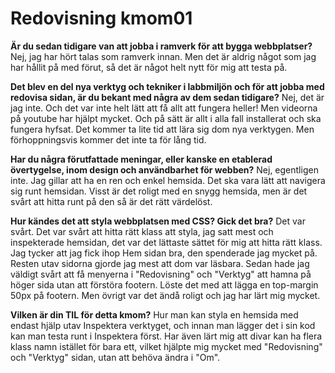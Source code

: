 ---
---
Redovisning kmom01
=========================

<p><b>Är du sedan tidigare van att jobba i ramverk för att bygga webbplatser?</b>
Nej, jag har hört talas som ramverk innan. Men det är aldrig något som jag har hållit på med förut, så det är något
helt nytt för mig att testa på.</p>
<p><b>Det blev en del nya verktyg och tekniker i labbmiljön och för att jobba med redovisa sidan, är du bekant med några av dem sedan tidigare?</b>
Nej, det är jag inte. Och det var inte helt lätt att få allt att fungera heller! Men videorna på youtube har hjälpt mycket. Och på
sätt är allt i alla fall installerat och ska fungera hyfsat. Det kommer ta lite tid att lära sig dom nya verktygen. Men förhoppningsvis
kommer det inte ta för lång tid.</p>
<p><b>Har du några förutfattade meningar, eller kanske en etablerad övertygelse, inom design och användbarhet för webben?</b>
Nej, egentligen inte. Jag gillar att ha en ren och enkel hemsida. Det ska vara lätt att navigera sig runt hemsidan. Visst är det roligt
med en snygg hemsida, men är det svårt att hitta runt på den så är det rätt värdelöst. </p>
<p><b>Hur kändes det att styla webbplatsen med CSS? Gick det bra?</b>
Det var svårt. Det var svårt att hitta rätt klass att styla, jag satt mest och inspekterade hemsidan, det var det lättaste sättet för mig
att hitta rätt klass. Jag tycker att jag fick ihop Hem sidan bra, den spenderade jag mycket på. Resten utav sidorna gjorde jag mest
att dom var läsbara. Sedan hade jag väldigt svårt att få menyerna i "Redovisning" och "Verktyg" att hamna på höger sida utan att förstöra footern.
Löste det med att lägga en top-margin 50px på footern. Men övrigt var det ändå roligt och jag har lärt mig mycket. </p>
<p><b>Vilken är din TIL för detta kmom?</b>
Hur man kan styla en hemsida med endast hjälp utav Inspektera verktyget, och innan man lägger det i sin kod kan man testa runt i
Inspektera först. Har även lärt mig att divar kan ha flera klass namn istället för bara ett, vilket hjälpte mig mycket med "Redovisning"
och "Verktyg" sidan, utan att behöva ändra i "Om". </p>
